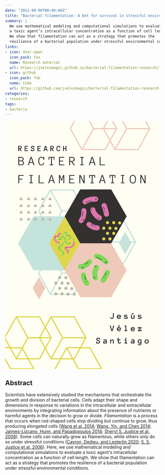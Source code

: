 ```yaml
---
date: "2022-09-08T00:00:00Z"
title: "Bacterial filamentation: A bet for survival in stressful environments"
summary: |
  We use mathematical modeling and computational simulations to evaluate
  a toxic agent’s intracellular concentration as a function of cell length.
  We show that filamentation can act as a strategy that promotes the
  resilience of a bacterial population under stressful environmental conditions.
links:
- icon: door-open
  icon_pack: fas
  name: Research material
  url: https://jvelezmagic.github.io/bacterial-filamentation-research/
- icon: github
  icon_pack: fab
  name: Code
  url: https://github.com/jvelezmagic/bacterial-filamentation-research
categories:
- research
tags:
- bacteria
---
```


![Bacterial filamentation: a bet for survival](featured_hex.png)

## Abstract

Scientists have extensively studied the mechanisms that orchestrate the
growth and division of bacterial cells. Cells adapt their shape and
dimensions in response to variations in the intracellular and
extracellular environments by integrating information about the presence
of nutrients or harmful agents in the decision to grow or
divide. *Filamentation* is a process that occurs when rod-shaped cells
stop dividing but continue to grow, thus producing elongated cells
([Wang et al.
2014](https://jvelezmagic.github.io/bacterial-filamentation-research/99-references.html#ref-Wang2014);
[Wang, Yin, and Chen
2014](https://jvelezmagic.github.io/bacterial-filamentation-research/99-references.html#ref-Wang2014a);
[Jaimes-Lizcano, Hunn, and Papadopoulos
2014](https://jvelezmagic.github.io/bacterial-filamentation-research/99-references.html#ref-jaimes-lizcano2014);
[Sheryl S. Justice et al.
2008](https://jvelezmagic.github.io/bacterial-filamentation-research/99-references.html#ref-justiceMorphologicalPlasticityBacterial2008)).
Some cells can naturally grow as filamentous, while others only do so
under stressful conditions ([Cayron, Dedieu, and Lesterlin
2020](https://jvelezmagic.github.io/bacterial-filamentation-research/99-references.html#ref-cayron2020);
[S. S. Justice et al.
2006](https://jvelezmagic.github.io/bacterial-filamentation-research/99-references.html#ref-justiceFilamentationEscherichiaColi2006)).
Here, we use mathematical modeling and computational simulations to
evaluate a toxic agent\'s intracellular concentration as a function of
cell length. We show that filamentation can act as a strategy that
promotes the resilience of a bacterial population under stressful
environmental conditions.
